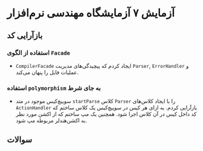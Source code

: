# آزمایش ۷ آزمایشگاه مهندسی نرم‌افزار

## بازآرایی کد

### استفاده از الگوی `Facade`

- `CompilerFacade` ایجاد کردم که پیچیدگی‌های مدیریت `Parser`, `ErrorHandler` و عملیات فایل را پنهان می‌کند.

### استفاده `polymorphism` به جای شرط

- سوییچ‌کیس موجود در متد `startParse` کلاس `Parser` را با ایجاد کلاس‌های `ActionHandler` بازآرایی کردم.
به ازای هر کیس در سوییچ‌کیس یک کلاس ساختم که کد داخل کیس در آن کلاس اجرا شود. همچنین یک مپ ساختم که از اکشن مورد نظر به اکشن‌هندلر مربوطه مپ شود.

## سوالات
